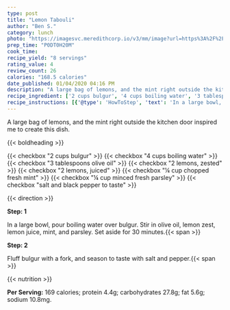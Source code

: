 ```yaml
---
type: post
title: "Lemon Tabouli"
author: "Ben S."
category: lunch
photo: "https://imagesvc.meredithcorp.io/v3/mm/image?url=https%3A%2F%2Fimages.media-allrecipes.com%2Fuserphotos%2F416897.jpg"
prep_time: "P0DT0H20M"
cook_time: 
recipe_yield: "8 servings"
rating_value: 4
review_count: 26
calories: "168.5 calories"
date_published: 01/04/2020 04:16 PM
description: "A large bag of lemons, and the mint right outside the kitchen door inspired me to create this dish."
recipe_ingredient: ['2 cups bulgur', '4 cups boiling water', '3 tablespoons olive oil', '2 lemons, zested', '2 lemons, juiced', '¼ cup chopped fresh mint', '¼ cup minced fresh parsley', 'salt and black pepper to taste']
recipe_instructions: [{'@type': 'HowToStep', 'text': 'In a large bowl, pour boiling water over bulgur. Stir in olive oil, lemon zest, lemon juice, mint, and parsley. Set aside for 30 minutes.\n'}, {'@type': 'HowToStep', 'text': 'Fluff bulgur with a fork, and season to taste with salt and pepper.\n'}]
---
```


A large bag of lemons, and the mint right outside the kitchen door inspired me to create this dish. 

{{< boldheading >}}

{{< checkbox "2 cups bulgur" >}}
{{< checkbox "4 cups boiling water" >}}
{{< checkbox "3 tablespoons olive oil" >}}
{{< checkbox "2  lemons, zested" >}}
{{< checkbox "2  lemons, juiced" >}}
{{< checkbox "¼ cup chopped fresh mint" >}}
{{< checkbox "¼ cup minced fresh parsley" >}}
{{< checkbox "salt and black pepper to taste" >}}


{{< direction >}}

**Step: 1**

In a large bowl, pour boiling water over bulgur. Stir in olive oil, lemon zest, lemon juice, mint, and parsley. Set aside for 30 minutes.{{< span >}}

**Step: 2**

Fluff bulgur with a fork, and season to taste with salt and pepper.{{< span >}}

{{< nutrition >}}

**Per Serving:** 169 calories; protein 4.4g; carbohydrates 27.8g; fat 5.6g; sodium 10.8mg.